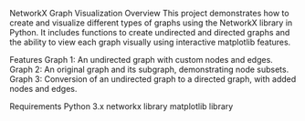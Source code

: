 NetworkX Graph Visualization
Overview
This project demonstrates how to create and visualize different types of graphs using the NetworkX library in Python. It includes functions to create undirected and directed graphs and the ability to view each graph visually using interactive matplotlib features.

Features
Graph 1: An undirected graph with custom nodes and edges.
Graph 2: An original graph and its subgraph, demonstrating node subsets.
Graph 3: Conversion of an undirected graph to a directed graph, with added nodes and edges.

Requirements
Python 3.x
networkx library
matplotlib library
